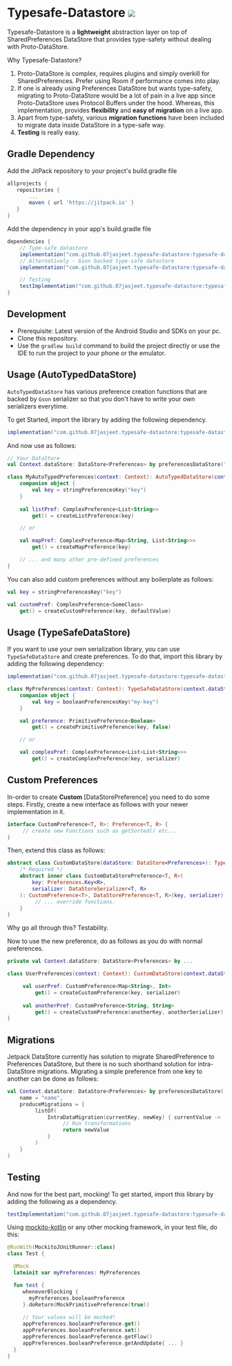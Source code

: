 # Typesafe-Datastore      [![](https://jitpack.io/v/07jasjeet/typesafe-datastore.svg)](https://jitpack.io/#07jasjeet/typesafe-datastore)
  Typesafe-Datastore is a **lightweight** abstraction layer on top of SharedPreferences DataStore that provides type-safety without dealing with Proto-DataStore. 
  
  Why Typesafe-Datastore?
  1. Proto-DataStore is complex, requires plugins and simply overkill for SharedPreferences. Prefer using Room if performance comes into play.
  2. If one is already using Preferences DataStore but wants type-safety, migrating to Proto-DataStore would be a lot of pain in a live app since Proto-DataStore uses Protocol Buffers under the hood. Whereas, this implementation, provides **flexibility** and **easy of migration** on a live app.
  3. Apart from type-safety, various **migration functions** have been included to migrate data inside DataStore in a type-safe way.
  4. **Testing** is really easy.

## Gradle Dependency
 Add the JitPack repository to your project's build.gradle file
 ```gradle
 allprojects {
    repositories {
        ...
        maven { url 'https://jitpack.io' }
    }
 }
 ```
Add the dependency in your app's build.gradle file
```gradle
dependencies {
    // Type-safe datastore
    implementation("com.github.07jasjeet.typesafe-datastore:typesafe-datastore:1.0.1")
    // Alternatively - Gson backed type-safe datastore
    implementation("com.github.07jasjeet.typesafe-datastore:typesafe-datastore-gson:1.0.1")   

    // Testing
    testImplementation("com.github.07jasjeet.typesafe-datastore:typesafe-datastore-test:1.0.1")
}
```
## Development

- Prerequisite: Latest version of the Android Studio and SDKs on your pc.
- Clone this repository.
- Use the `gradlew build` command to build the project directly or use the IDE to run the project to your phone or the emulator.

## Usage (AutoTypedDataStore)
`AutoTypedDataStore` has various preference creation functions that are backed by `Gson` serializer so that you don't have to write your own
serializers everytime.

To get Started, import the library by adding the following dependency.
```gradle
implementation("com.github.07jasjeet.typesafe-datastore:typesafe-datastore:1.0.0")
```
And now use as follows:
```kotlin
// Your DataStore
val Context.dataStore: DataStore<Preferences> by preferencesDataStore("prefs")

class MyAutoTypedPreferences(context: Context): AutoTypedDataStore(context.dataStore) {
    companion object {
        val key = stringPreferencesKey("key")
    }
    
    val listPref: ComplexPreference<List<String>>
        get() = createListPreference(key)

    // or

    val mapPref: ComplexPreference<Map<String, List<String>>>
        get() = createMapPreference(key)

    // ... and many other pre-defined preferences
}
```
You can also add custom preferences without any boilerplate as follows:
```kotlin
val key = stringPreferencesKey("key")

val customPref: ComplexPreference<SomeClass>
    get() = createCustomPreference(key, defaultValue)
```

## Usage (TypeSafeDataStore)

If you want to use your own serialization library, you can use `TypeSafeDataStore` and create preferences. To do that, import
this library by adding the following dependency:
```gradle
implementation("com.github.07jasjeet.typesafe-datastore:typesafe-datastore:1.0.0")
```
  ```kotlin
  class MyPreferences(context: Context): TypeSafeDataStore(context.dataStore)
      companion object {
          val key = booleanPreferencesKey("my-key")
      }

      val preference: PrimitivePreference<Boolean>
          get() = createPrimitivePreference(key, false)

      // or

      val complexPref: ComplexPreference<List<List<String>>>
          get() = createComplexPreference(key, serializer)
  ```
 
## Custom Preferences
 
  In-order to create **Custom** [DataStorePreference] you need to do some steps.
  Firstly, create a new interface as follows with your newer implementation in it.
  ```kotlin
  interface CustomPreference<T, R>: Preference<T, R> {
       // create new Functions such as getSorted() etc...
  }
  ```
  Then, extend this class as follows:
  ```kotlin
  abstract class CustomDataStore(dataStore: DataStore<Preferences>): TypeSafeDataStore(dataStore) {
      /* Required */
      abstract inner class CustomDataStorePreference<T, R>(
          key: Preferences.Key<R>,
          serializer: DataStoreSerializer<T, R>
      ): CustomPreference<T>, DataStorePreference<T, R>(key, serializer) {
           // ... override functions.
      }
  }
  ```
  Why go all through this? Testability.
  
  Now to use the new preference, do as follows as you do with normal preferences.
  ```kotlin
  private val Context.dataStore: DataStore<Preferences> by ...
  
  class UserPreferences(context: Context): CustomDataStore(context.dataStore) {
  
       val userPref: CustomPreference<Map<String>, Int>
           get() = createCustomPreference(key, serializer)
       
       val anotherPref: CustomPreference<String, String>
           get() = createCustomPreference(anotherKey, anotherSerializer)
  }
  ```

## Migrations

Jetpack DataStore currently has solution to migrate SharedPreference to Preferences DataStore, but there is no such shorthand solution for intra-DataStore migrations.
Migrating a simple preference from one key to another can be done as follows:
```kotlin
val Context.dataStore: DataStore<Preferences> by preferencesDataStore(
    name = "name",
    produceMigrations = {
         listOf(
             IntraDataMigration(currentKey, newKey) { currentValue ->
                  // Run transformations
                  return newValue
             }
         )
    }
)
```

## Testing

 And now for the best part, mocking! To get started, import this library by adding the following as a dependency.
 ```gradle
 testImplementation("com.github.07jasjeet.typesafe-datastore:typesafe-datastore-test:1.0.0")
 ```
 
 Using [mockito-kotlin](https://github.com/mockito/mockito-kotlin) or any other mocking framework, in your test file, do this:
 ```kotlin
 @RunWith(MockitoJUnitRunner::class)
 class Test {

   @Mock
   lateinit var myPreferences: MyPreferences
 
   fun test {
      wheneverBlocking { 
        myPreferences.booleanPreference 
      }.doReturn(MockPrimitivePreference(true))
   
      // Your values will be mocked!
      appPreferences.booleanPreference.get()
      appPreferences.booleanPreference.set()
      appPreferences.booleanPreference.getFlow()
      appPreferences.booleanPreference.getAndUpdate{ ... }
   }
 }
 ```

